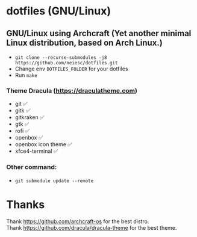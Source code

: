 # dotfiles (GNU/Linux)
## GNU/Linux using Archcraft (Yet another minimal Linux distribution, based on Arch Linux.)
- `git clone --recurse-submodules -j8 https://github.com/neiesc/dotfiles.git`
- Change env `DOTFILES_FOLDER` for your dotfiles
- Run `make`

### Theme Dracula (https://draculatheme.com)
- git ✅
- gitk ✅
- gitkraken ✅
- gtk ✅
- rofi ✅
- openbox ✅
- openbox icon theme ✅
- xfce4-terminal ✅

### Other command:
- `git submodule update --remote`

# Thanks
Thank https://github.com/archcraft-os for the best distro.<br>
Thank https://github.com/dracula/dracula-theme for the best theme.
